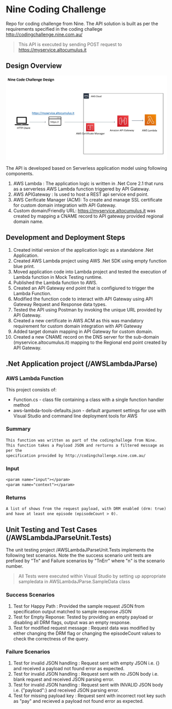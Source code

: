 # Nine Coding Challenge
Repo for coding challenge from Nine. The API solution is built as per the requirements specified in the coding challege http://codingchallenge.nine.com.au/

> This API is executed by sending POST request to https://myservice.altocumulus.it

## Design Overview

![design diagram](/Nine%20Code%20Challenge%20Design.jpg) 

The API is developed based on Serverless application model using following components.

1. AWS Lambda : The application logic is written in .Net Core 2.1 that runs as a serverless AWS Lambda function triggered by API Gateway.
2. AWS APIGateway : Is used to host a REST api service end point.  
3. AWS Cerificate Manager (ACM): To create and manage SSL certificate for custom domain integration with API Gateway. 
4. Custom domain/Friendly URL: https://myservice.altocumulus.it was created by mapping a CNAME record to API gateway provided regional domain name.


## Development and Deployment Steps

1. Created initial version of the application logic as a standalone .Net Application.
2. Created AWS Lambda project using AWS .Net SDK using empty function blue print. 
3. Moved application code into Lambda project and tested the execution of Lambda function in Mock Testing runtime. 
4. Published the Lambda function to AWS.
4. Created an API Gateway end point that is configiured to trigger the Lambda Function. 
5. Modified the function code to interact with API Gateway using API Gateway Request and Response data types.   
5. Tested the API using Postman by invoking the unique URL provided by API Gateway.
6. Created a new certificate in AWS ACM as this was mandatory requirement for custom domain integration with API Gateway
7. Added target domain mapping in API Gateway for custom domain. 
8. Created a new CNAME record on the DNS server for the sub-domain (myservice.altocumulus.it) mapping to the Regional end point created by API Gateway. 


## .Net Application project (/AWSLambdaJParse)

### AWS Lambda Function

This project consists of:
* Function.cs - class file containing a class with a single function handler method
* aws-lambda-tools-defaults.json - default argument settings for use with Visual Studio and command line deployment tools for AWS
 
### Summary
    This function was written as part of the codingchallege from Nine.
    This function takes a Payload JSON and rerturns a filtered message as per the 
    specification provided by http://codingchallenge.nine.com.au/
 
### Input
	<param name="input"></param>
    <param name="context"></param>

### Returns
    A list of shows from the request payload, with DRM enabled (drm: true) 
    and have at least one episode (episodeCount > 0).


## Unit Testing and Test Cases (/AWSLambdaJParseUnit.Tests)

The unit testing project /AWSLambdaJParseUnit.Tests implements the following test scenarios. Note the the success scenario unit tests are prefixed by "Tn" and Failure scenarios by "TnErr" where "n" is the scenario number.  

> All Tests were executed within Visual Studio by setting up appropriate sampledata in AWSLambdaJParse.SampleData class 

### Success Scenarios 

1. Test for Happy Path : Provided the sample request JSON from specification output matched to sample response JSON
2. Test for Empty Reponse: Tested by providing an empty payload or disabling all DRM flags, output was an empty response.  
3. Test for modified request message : Request data was modified by either changing the DRM flag or changing the episodeCount values to check the correctness of the query.

### Failure Scenarios 

1. Test for invalid JSON handling : Request sent with empty JSON i.e. {} and received a payload not found error as expected.
2. Test for invalid JSON handling : Request sent with no JSON body i.e. blank request and received JSON parsing error. 
2. Test for invalid JSON handling : Request sent with INVALID JSON body i.e. {"payload":} and received JSON parsing error. 
3. Test for missing payload key   : Request sent with incorrect root key such as "pay" and recieved a payload not found error as expected.

